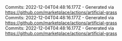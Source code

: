 Commits: 2022-12-04T04:48:16.177Z - Generated via https://github.com/marketplace/actions/artificial-grass
<br>
Commits: 2022-12-04T04:48:16.177Z - Generated via https://github.com/marketplace/actions/artificial-grass
<br>
Commits: 2022-12-04T04:48:16.177Z - Generated via https://github.com/marketplace/actions/artificial-grass
<br>
